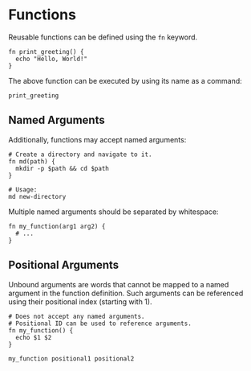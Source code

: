 # Functions

Reusable functions can be defined using the `fn` keyword.

```pjsh
fn print_greeting() {
  echo "Hello, World!"
}
```

The above function can be executed by using its name as a command:

```pjsh
print_greeting
```

## Named Arguments

Additionally, functions may accept named arguments:

```pjsh
# Create a directory and navigate to it.
fn md(path) {
  mkdir -p $path && cd $path
}

# Usage:
md new-directory
```

Multiple named arguments should be separated by whitespace:

```pjsh
fn my_function(arg1 arg2) {
  # ...
}
```

## Positional Arguments

Unbound arguments are words that cannot be mapped to a named argument in the function definition. Such arguments can be referenced using their positional index (starting with 1).

```pjsh
# Does not accept any named arguments.
# Positional ID can be used to reference arguments.
fn my_function() {
  echo $1 $2
}

my_function positional1 positional2
```
